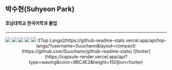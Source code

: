 ## 박수현(Suhyeon Park)
#### 호남대학교 한국어학과 졸업
---
<div align=center>
<img src="https://img.shields.io/badge/HTML5-E34F26?style=flat-square&logo=html5&logoColor=white"> <img src="https://img.shields.io/badge/CSS3-1572B6?style=flat-square&logo=css3&logoColor=white"> <img src="https://img.shields.io/badge/javaScript-F7DF1E?style=flat-square&logo=JavaScript&logoColor=white"> <img src="https://img.shields.io/badge/SCSS-CC6699?style=flat-square&logo=SCSS&logoColor=white"> <img src="https://img.shields.io/badge/jQuery-0769AD?style=flat-square&logo=jQuery&logoColor=white">  
![Top Langs](https://github-readme-stats.vercel.app/api/top-langs/?username=Suuchann&layout=compact)(https://github.com/Suuchann/github-readme-stats)  
![footer](https://capsule-render.vercel.app/api?type=waving&color=9BC4E2&height=150&section=footer)
</div>
